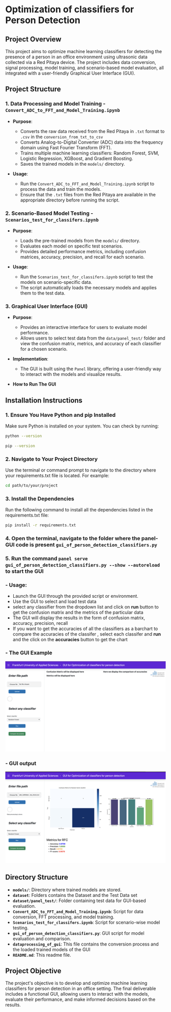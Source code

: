 # Optimization of classifiers for Person Detection


## Project Overview

This project aims to optimize machine learning classifiers for detecting the presence of a person in an office environment using ultrasonic data collected via a Red Pitaya device. The project includes data conversion, signal processing, model training, and scenario-based model evaluation, all integrated with a user-friendly Graphical User Interface (GUI).

## Project Structure

### 1. Data Processing and Model Training - `Convert_ADC_to_FFT_and_Model_Training.ipynb`
- **Purpose**: 
  - Converts the raw data received from the Red Pitaya in `.txt` format to `.csv` in the `conversion_from_txt_to_csv`
  - Converts Analog-to-Digital Converter (ADC) data into the frequency domain using Fast Fourier Transform (FFT).
  - Trains multiple machine learning classifiers: Random Forest, SVM, Logistic Regression, XGBoost, and Gradient Boosting.
  - Saves the trained models in the `models/` directory.

- **Usage**:
  - Run the `Convert_ADC_to_FFT_and_Model_Training.ipynb` script to process the data and train the models.
  - Ensure that the `.txt` files from the Red Pitaya are available in the appropriate directory before running the script.

### 2. Scenario-Based Model Testing - `Scenarios_test_for_classifers.ipynb`
- **Purpose**: 
  - Loads the pre-trained models from the `models/` directory.
  - Evaluates each model on specific test scenarios.
  - Provides detailed performance metrics, including confusion matrices, accuracy, precision, and recall for each scenario.

- **Usage**:
  - Run the `Scenarios_test_for_classifers.ipynb` script to test the models on scenario-specific data.
  - The script automatically loads the necessary models and applies them to the test data.

### 3. Graphical User Interface (GUI)
- **Purpose**:
  - Provides an interactive interface for users to evaluate model performance.
  - Allows users to select test data from the `data/panel_test/` folder and view the confusion matrix, metrics, and accuracy of each classifier for a chosen scenario.

- **Implementation**:
  - The GUI is built using the `Panel` library, offering a user-friendly way to interact with the models and visualize results.

- **How to Run The GUI**
## Installation Instructions

### 1. Ensure You Have Python and pip Installed

Make sure Python is installed on your system. You can check by running:

```bash
python --version
```
```bash 
pip --version
```

### 2. Navigate to Your Project Directory

Use the terminal or command prompt to navigate to the directory where your requirements.txt file is located. For example:
```bash 
cd path/to/your/project
```
### 3. Install the Dependencies

Run the following command to install all the dependencies listed in the requirements.txt file:
```bash
pip install -r requirements.txt
```


### 4. Open the terminal, navigate to the folder where the panel-GUI code is present `gui_of_person_detection_classifiers.py`

### 5. Run the command `panel serve gui_of_person_detection_classifiers.py --show --autoreload `to start the GUI

### - **Usage**:
  - Launch the GUI through the provided script or environment.
  - Use the GUI to select and load test data
  - select any classifier from the dropdown list and click on **run** button to get the confusion matrix and the metrics of the particular data 
  - The GUI will display the results in the form of confusion matrix, accuracy, precision, recall
  - If you want to get the accuracies of all the classifiers as a barchart to compare the accuracies of the classifer , select each classifer and **run** and the click on the **accuracies** button to get the chart 


### - The GUI Example 
![gui](https://github.com/shiva-kumar-biru/Fraus_Individual_project/blob/master/Images/panel_gui.png)

### - GUI output 
![gui_output](https://github.com/shiva-kumar-biru/Fraus_Individual_project/blob/master/Images/panel_gui_output.png)

## Directory Structure

- **`models/`**: Directory where trained models are stored.
- **`dataset`**: Folders contains the Dataset and the Test Data set 
- **`dataset/panel_test/`**: Folder containing test data for GUI-based evaluation.
- **`Convert_ADC_to_FFT_and_Model_Training.ipynb`**: Script for data conversion, FFT processing, and model training.
- **`Scenarios_test_for_classifers.ipynb`**: Script for scenario-wise model testing.
- **`gui_of_person_detection_classifiers.py`**: GUI script for model evaluation and comparison.
-  **`dataprocessing_of_gui`**: This file contains the conversion process and the loaded trained models of the GUI 
- **`README.md`**: This readme file.

## Project Objective

The project's objective is to develop and optimize machine learning classifiers for person detection in an office setting. The final deliverable includes a functional GUI, allowing users to interact with the models, evaluate their performance, and make informed decisions based on the results.

